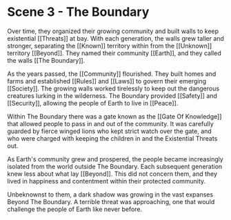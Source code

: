 # Scene 3 - The Boundary


Over time, they organized their growing community and built walls to keep existential [[Threats]] at bay. With each generation, the walls grew taller and stronger, separating the [[Known]] territory within from the [[Unknown]] territory [[Beyond]]. They named their community [[Earth]], and they called the walls [[The Boundary]]. 

As the years passed, the [[Community]] flourished. They built homes and farms and established [[Rules]] and [[Laws]] to govern their emerging [[Society]]. The growing walls worked tirelessly to keep out the dangerous creatures lurking in the wilderness. The Boundary provided [[Safety]] and [[Security]], allowing the people of Earth to live in [[Peace]].

Within The Boundary there was a gate known as the [[Gate Of Knowledge]] that allowed people to pass in and out of the community. It was carefully guarded by fierce winged lions who kept strict watch over the gate, and who were charged with keeping the children in and the Existential Threats out. 

As Earth's community grew and prospered, the people became increasingly isolated from the world outside The Boundary. Each subsequent generation knew less about what lay [[Beyond]]. This did not concern them, and they lived in happiness and contentment within their protected community. 

Unbeknownst to them, a dark shadow was growing in the vast expanses Beyond The Boundary. A terrible threat was approaching, one that would challenge the people of Earth like never before.
  
